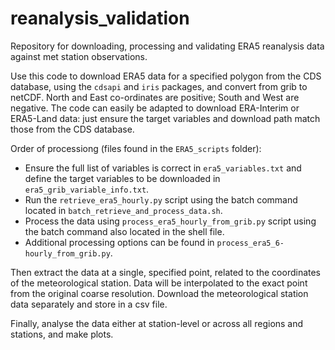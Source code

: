 # reanalysis_validation
Repository for downloading, processing and validating ERA5 reanalysis data against met station observations.

Use this code to download ERA5 data for a specified polygon from the CDS database, using the `cdsapi` and `iris` packages, and convert from grib to netCDF. North and East co-ordinates are positive; South and West are negative. The code can easily be adapted to download ERA-Interim or ERA5-Land data: just ensure the target variables and download path match those from the CDS database.

Order of processiong (files found in the `ERA5_scripts` folder):
* Ensure the full list of variables is correct in `era5_variables.txt` and define the target variables to be downloaded in `era5_grib_variable_info.txt`.
* Run the `retrieve_era5_hourly.py` script using the batch command located in `batch_retrieve_and_process_data.sh`.
* Process the data using `process_era5_hourly_from_grib.py` script using the batch command also located in the shell file.
* Additional processing options can be found in `process_era5_6-hourly_from_grib.py`.

Then extract the data at a single, specified point, related to the coordinates of the meteorological station. Data will be interpolated to the exact point from the original coarse resolution. Download the meteorological station data separately and store in a csv file.

Finally, analyse the data either at station-level or across all regions and stations, and make plots.
